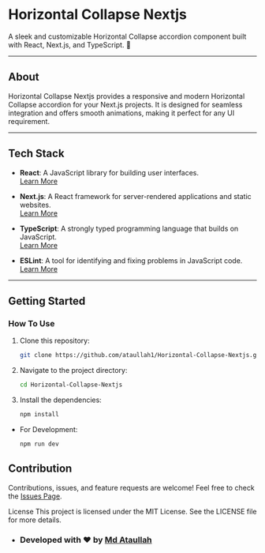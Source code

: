 # Horizontal Collapse Nextjs

A sleek and customizable Horizontal Collapse accordion component built with React, Next.js, and TypeScript. 🚀

---

## About

Horizontal Collapse Nextjs provides a responsive and modern Horizontal Collapse accordion for your Next.js projects. It is designed for seamless integration and offers smooth animations, making it perfect for any UI requirement.

---

## Tech Stack

- **React**: A JavaScript library for building user interfaces.  
  [Learn More](https://reactjs.org/)

- **Next.js**: A React framework for server-rendered applications and static websites.  
  [Learn More](https://nextjs.org/)

- **TypeScript**: A strongly typed programming language that builds on JavaScript.  
  [Learn More](https://www.typescriptlang.org/)

- **ESLint**: A tool for identifying and fixing problems in JavaScript code.  
  [Learn More](https://eslint.org/)

---

## Getting Started

### How To Use

1. Clone this repository:

   ```bash
   git clone https://github.com/ataullah1/Horizontal-Collapse-Nextjs.git
   ```

1. Navigate to the project directory:

   ```bash
   cd Horizontal-Collapse-Nextjs
   ```

1. Install the dependencies:

   ```bash
   npm install
   ```

- For Development:

  ```bash
  npm run dev
  ```

## Contribution

Contributions, issues, and feature requests are welcome!
Feel free to check the [Issues Page](https://github.com/ataullah1/Horizontal-Collapse-Nextjs/issues).

License
This project is licensed under the MIT License.
See the LICENSE file for more details.

- ### Developed with ❤️ by [Md Ataullah](https://www.linkedin.com/in/md-ataullah/)
